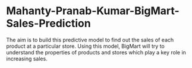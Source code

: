 # Mahanty-Pranab-Kumar-BigMart-Sales-Prediction
The aim is to build this predictive model to find out the sales of each product at a particular store.  Using this model, BigMart will try to understand the properties of products and stores which play a key role in increasing sales.
